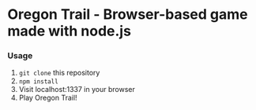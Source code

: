 # Oregon Trail - Browser-based game made with node.js

### Usage
1. `git clone` this repository
2. `npm install`
3. Visit localhost:1337 in your browser
4. Play Oregon Trail!